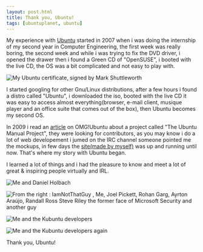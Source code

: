 ```yaml
---
layout: post.html
title: Thank you, Ubuntu!
tags: [ubuntuplanet, ubuntu]
---
```

My experience with [Ubuntu][2] started in 2007 when i was doing the internship of my second year in Computer Engineering, the first week was really boring, the second week and while i was trying to fix the DVD driver, i opened the drawer then i found a Green CD of "OpenSUSE", i booted with the live CD, the OS was a bit complicated and not easy to play with.

![My Ubuntu certificate, signed by Mark Shuttleworth](/assets/posts/ubuntu/certificate.jpg)

I started googling for other Gnu/Linux distributions, after a few hours i found a distro called "Ubuntu", i downloaded the iso, booted with the live CD it was easy to access almost everything(browser, e-mail client, musique player and an office suite that comes out of the box), then Ubuntu becomes my second OS.

In 2009 i read an [article][0] on OMG!Ubuntu about a project called "The Ubuntu Manual Project", they were looking for contributors, as you may know i do a lot of web developement i jumed on the IRC channel someone pointed me the mockups, in few days the [site(made by myself)][1] was up and running until now. That's where my story with Ubuntu began.

I learned a lot of things and i had the pleasure to know and meet a lot of great & inspiring people virtually and IRL.

![Me and Daniel Holbach](/assets/posts/ubuntu/1.jpg)

![From the right : IamNotThatGuy , Me, Joel Pickett, Rohan Garg, Ayrton Araújo, Randall Ross <br />Steve Riley the former face of Microsoft Security and another guy](/assets/posts/ubuntu/2.jpg)

![Me and the Kubuntu developers](/assets/posts/ubuntu/3.jpg)

![Me and the Kubuntu developers again](/assets/posts/ubuntu/4.jpg)

Thank you, Ubuntu!

[0]:http://www.omgubuntu.co.uk/2010/01/interview-with-ubuntu-manual-project-leader
[1]:http://ubuntu-manual.org
[2]:http://www.ubuntu.com